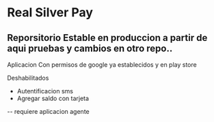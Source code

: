# Real Silver Pay

## Reporsitorio Estable en produccion a partir de aqui pruebas y cambios en otro repo..

Aplicacion Con permisos de google ya establecidos y en play store 

Deshabilitados
- Autentificacion sms
- Agregar saldo con tarjeta

-- requiere aplicacion agente 